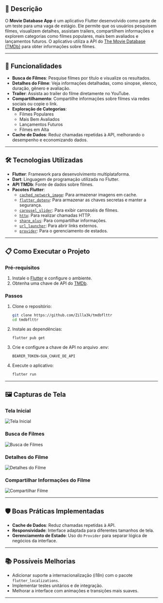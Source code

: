 ## 📖 **Descrição**

O **Movie Database App** é um aplicativo Flutter desenvolvido como parte de um teste para uma vaga de estágio. Ele permite que os usuários pesquisem filmes, visualizem detalhes, assistam trailers, compartilhem informações e explorem categorias como filmes populares, mais bem avaliados e lançamentos futuros. O aplicativo utiliza a API do [The Movie Database (TMDb)](https://www.themoviedb.org/) para obter informações sobre filmes.

---

## 🚀 **Funcionalidades**

- **Busca de Filmes**: Pesquise filmes por título e visualize os resultados.
- **Detalhes do Filme**: Veja informações detalhadas, como sinopse, elenco, duração, gênero e avaliação.
- **Trailer**: Assista ao trailer do filme diretamente no YouTube.
- **Compartilhamento**: Compartilhe informações sobre filmes via redes sociais ou copie o link.
- **Exploração de Categorias**:
  - Filmes Populares
  - Mais Bem Avaliados
  - Lançamentos Futuros
  - Filmes em Alta
- **Cache de Dados**: Reduz chamadas repetidas à API, melhorando o desempenho e economizando dados.

---

## 🛠️ **Tecnologias Utilizadas**

- **Flutter**: Framework para desenvolvimento multiplataforma.
- **Dart**: Linguagem de programação utilizada no Flutter.
- **API TMDb**: Fonte de dados sobre filmes.
- **Pacotes Flutter**:
  - [`cached_network_image`](https://pub.dev/packages/cached_network_image): Para armazenar imagens em cache.
  - [`flutter_dotenv`](https://pub.dev/packages/flutter_dotenv): Para armazenar as chaves secretas e manter a segurança.
  - [`carousel_slider`](https://pub.dev/packages/carousel_slider): Para exibir carrosséis de filmes.
  - [`http`](https://pub.dev/packages/http): Para realizar chamadas HTTP.
  - [`share_plus`](https://pub.dev/packages/share_plus): Para compartilhar informações.
  - [`url_launcher`](https://pub.dev/packages/url_launcher): Para abrir links externos.
  - [`provider`](https://pub.dev/packages/provider): Para o gerenciamento de estados.

---

## 📋 **Como Executar o Projeto**

### **Pré-requisitos**

1. Instale o [Flutter](https://flutter.dev/docs/get-started/install) e configure o ambiente.
2. Obtenha uma chave de API do [TMDb](https://www.themoviedb.org/documentation/api).

### **Passos**

1. Clone o repositório:
   ```bash
   git clone https://github.com/Zilla3k/tmdbflttr
   cd tmdbflttr
   ```
2. Instale as dependências:
   ```bash
   flutter pub get
   ```
3. Crie e configure a chave de API no arquivo .env:
   ```dart
   BEARER_TOKEN=SUA_CHAVE_DE_API
   ```
4. Execute o aplicativo:
   ```bash
   flutter run
   ```

---

## 🖼️ **Capturas de Tela**

### **Tela Inicial**

![Tela Inicial](assets/screenshots/home.png)

### **Busca de Filmes**

![Busca de Filmes](assets/screenshots/search.png)

### **Detalhes do Filme**

![Detalhes do Filme](assets/screenshots/details.png)

### **Compartilhar Informações do Filme**

![Compartilhar Filme](assets/screenshots/sharing.png)

---

## 🛡️ **Boas Práticas Implementadas**

- **Cache de Dados**: Reduz chamadas repetidas à API.
- **Responsividade**: Interface adaptada para diferentes tamanhos de tela.
- **Gerenciamento de Estado**: Uso do `Provider` para separar lógica de negócios da interface.

---

## 📚 **Possíveis Melhorias**

- Adicionar suporte a internacionalização (i18n) com o pacote `flutter_localizations`.
- Implementar testes unitários e de integração.
- Melhorar a interface com animações e transições mais suaves.

---
